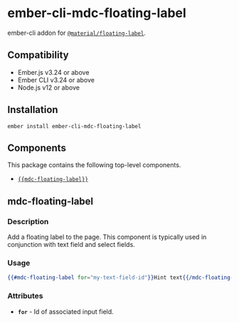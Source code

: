 ember-cli-mdc-floating-label
======================

ember-cli addon for [`@material/floating-label`](https://github.com/material-components/material-components-web/tree/master/packages/mdc-floating-label).


Compatibility
------------------------------------------------------------------------------

* Ember.js v3.24 or above
* Ember CLI v3.24 or above
* Node.js v12 or above


Installation
------------

    ember install ember-cli-mdc-floating-label

Components
-----------

This package contains the following top-level components.

* [`{{mdc-floating-label}}`](#mdc-floating-label)

mdc-floating-label
---------------------

### Description

Add a floating label to the page. This component is typically used in conjunction
with text field and select fields.

### Usage

```handlebars
{{#mdc-floating-label for="my-text-field-id"}}Hint text{{/mdc-floating-label}}
```

### Attributes

* **`for`** - Id of associated input field.
